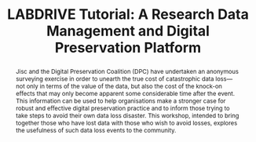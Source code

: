 ---
abstract: Jisc and the Digital Preservation Coalition (DPC) have undertaken an anonymous
  surveying exercise in order to unearth the true cost of catastrophic data loss—not
  only in terms of the value of the data, but also the cost of the knock-on effects
  that may only become apparent some considerable time after the event. This information
  can be used to help organisations make a stronger case for robust and effective
  digital preservation practice and to inform those trying to take steps to avoid
  their own data loss disaster. This workshop, intended to bring together those who
  have lost data with those who wish to avoid losses, explores the usefulness of such
  data loss events to the community.
creators:
- Martinez, Antonio Guillermo
date: null
document_url: https://az659834.vo.msecnd.net/eventsairwesteuprod/production-inconference-public/b2a1b6eacdfc4f8f8509714fccd1aad3
grand_parent: iPRES
institutions:
- LIBNOVA
keywords:
- research data management
- digital preservation<br />
landing_page_url: null
language: eng
layout: publication
license: CC-BY 4.0 International
notes_url: null
parent: iPRES 2022
presentation_url: null
publication_type: unknown
size: null
source_name: iPRES
title: "LABDRIVE Tutorial:\r\nA Research Data Management and Digital Preservation
  Platform"
year: 2022
---